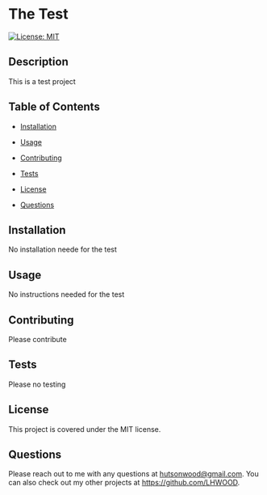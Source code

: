 # The Test
  
  [![License: MIT](https://img.shields.io/badge/License-MIT-yellow.svg)](https://opensource.org/licenses/MIT)

  ## Description 

  This is a test project

  ## Table of Contents

  * [Installation](#installation)

  * [Usage](#usage)

  * [Contributing](#contributing)

  * [Tests](#tests)

  * [License](#license)

  * [Questions](#questions)
  
  ## Installation
  No installation neede for the test
  ## Usage
  No instructions needed for the test
  ## Contributing
  Please contribute
  ## Tests
  Please no testing
  
  ## License 
  This project is covered under the MIT license.
  
  ## Questions
  Please reach out to me with any questions at hutsonwood@gmail.com. You can also check out my other projects at https://github.com/LHWOOD.
  
